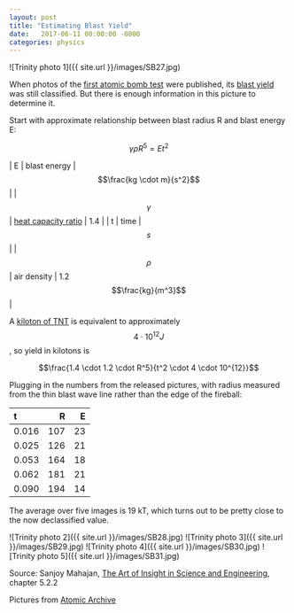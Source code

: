 ```yaml
---
layout: post
title: "Estimating Blast Yield"
date:   2017-06-11 00:00:00 -0000
categories: physics
---
```


![Trinity photo 1]({{ site.url }}/images/SB27.jpg)

When photos of the [first atomic bomb test](https://en.wikipedia.org/wiki/Trinity_test) were published, its [blast yield](https://en.wikipedia.org/wiki/Nuclear_weapon_yield) was still classified. But there is enough information in this picture to determine it.

<!--more-->

Start with approximate relationship between blast radius R and blast energy E:

$$\gamma \rho R^5 = E t^2$$

| E | blast energy | $$\frac{kg \cdot m}{s^2}$$ |
| $$\gamma$$ | [heat capacity ratio](https://en.wikipedia.org/wiki/Heat_capacity_ratio) | 1.4 |
| t | time | $$s$$ |
| $$\rho$$ | air density | 1.2 $$\frac{kg}{m^3}$$ |

A [kiloton of TNT](https://en.wikipedia.org/wiki/TNT_equivalent) is equivalent to approximately $$4 \cdot 10^{12} J$$, so yield in kilotons is

$$\frac{1.4 \cdot 1.2 \cdot R^5}{t^2 \cdot 4 \cdot 10^{12}}$$

Plugging in the numbers from the released pictures, with radius measured from the thin blast wave line rather than the edge of the fireball:

| t     | R    |   E   |
|:------|-----:|------:|
| 0.016 | 107  |   23  |
| 0.025 | 126  |   21  |
| 0.053 | 164  |   18  |
| 0.062 | 181  |   21  |
| 0.090 | 194  |   14  |

The average over five images is 19 kT, which turns out to be pretty close to the now declassified value.

![Trinity photo 2]({{ site.url }}/images/SB28.jpg)
![Trinity photo 3]({{ site.url }}/images/SB29.jpg)
![Trinity photo 4]({{ site.url }}/images/SB30.jpg)
![Trinity photo 5]({{ site.url }}/images/SB31.jpg)

Source: Sanjoy Mahajan, [The Art of Insight in Science and Engineering](https://mitpress.mit.edu/books/art-insight-science-and-engineering), chapter 5.2.2

Pictures from [Atomic Archive](http://www.atomicarchive.com/Photos/Trinity/)
